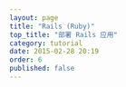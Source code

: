 ```yaml
---
layout: page
title: "Rails (Ruby)"
top_title: "部署 Rails 应用"
category: tutorial
date: 2015-02-28 20:19
order: 6
published: false
---
```

